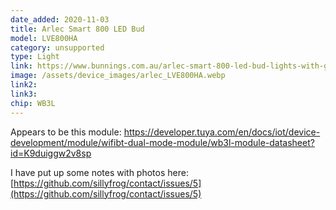 ```yaml
---
date_added: 2020-11-03
title: Arlec Smart 800 LED Bud 
model: LVE800HA
category: unsupported
type: Light
link: https://www.bunnings.com.au/arlec-smart-800-led-bud-lights-with-grid-connect_p0180229
image: /assets/device_images/arlec_LVE800HA.webp
link2: 
link3: 
chip: WB3L
---
```

Appears to be this module: https://developer.tuya.com/en/docs/iot/device-development/module/wifibt-dual-mode-module/wb3l-module-datasheet?id=K9duiggw2v8sp

I have put up some notes with photos here: [https://github.com/sillyfrog/contact/issues/5](https://github.com/sillyfrog/contact/issues/5)